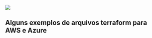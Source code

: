 ![](https://miro.medium.com/v2/resize:fit:790/1*bg9XoMtBJqKmrkYycGhb-A.jpeg)

## Alguns exemplos de arquivos terraform para AWS e Azure

